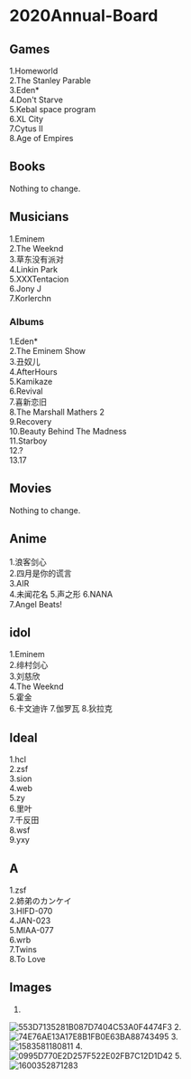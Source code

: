 # 2020Annual-Board

## Games
1.Homeworld  
2.The Stanley Parable  
3.Eden*  
4.Don't Starve  
5.Kebal space program  
6.XL City  
7.Cytus II  
8.Age of Empires  

## Books
Nothing to change.
 
## Musicians
1.Eminem  
2.The Weeknd  
3.草东没有派对  
4.Linkin Park  
5.XXXTentacion  
6.Jony J  
7.Korlerchn  

### Albums
1.Eden*  
2.The Eminem Show  
3.丑奴儿    
4.AfterHours  
5.Kamikaze  
6.Revival   
7.喜新恋旧  
8.The Marshall Mathers 2  
9.Recovery  
10.Beauty Behind The Madness   
11.Starboy  
12.?  
13.17  

## Movies
Nothing to change.

## Anime 
1.浪客剑心   
2.四月是你的谎言    
3.AIR  
4.未闻花名
5.声之形
6.NANA  
7.Angel Beats!

## idol
1.Eminem  
2.绯村剑心  
3.刘慈欣  
4.The Weeknd  
5.霍金  
6.卡文迪许
7.伽罗瓦
8.狄拉克

## Ideal
1.hcl  
2.zsf  
3.sion  
4.web  
5.zy  
6.里叶  
7.千反田  
8.wsf  
9.yxy  

## A
1.zsf  
2.姉弟のカンケイ  
3.HIFD-070  
4.JAN-023  
5.MIAA-077  
6.wrb  
7.Twins  
8.To Love  

## Images
1.  
![553D7135281B087D7404C53A0F4474F3](https://user-images.githubusercontent.com/92503302/197405982-08595f1c-f3fa-4d3b-83f7-2ae51d1803e0.jpg)
2.  
![74E76AE13A17E8B1FB0E63BA88743495](https://user-images.githubusercontent.com/92503302/197406022-e4106f76-81ac-4650-b63e-d931d88a85f3.jpg)
3.  
![1583581180811](https://user-images.githubusercontent.com/92503302/197406046-7504a487-8ada-4139-81d9-4586e8985ead.jpg)
4.  
![0995D770E2D257F522E02FB7C12D1D42](https://user-images.githubusercontent.com/92503302/197406074-8127fdcf-5ee0-492b-9ab1-c3cb151f116e.jpg)
5.  
![1600352871283](https://user-images.githubusercontent.com/92503302/197406053-00966053-a440-4af9-a28a-3898a8c4b8e3.jpeg)


